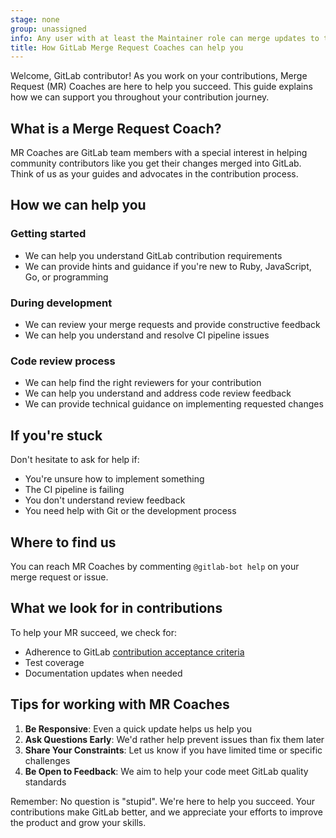 ```yaml
---
stage: none
group: unassigned
info: Any user with at least the Maintainer role can merge updates to this content. For details, see https://docs.gitlab.com/development/development_processes/#development-guidelines-review.
title: How GitLab Merge Request Coaches can help you
---
```


Welcome, GitLab contributor! As you work on your contributions, Merge Request (MR) Coaches are here to help you succeed. This guide explains how we can support you throughout your contribution journey.

## What is a Merge Request Coach?

MR Coaches are GitLab team members with a special interest in helping community contributors like you get their changes merged into GitLab. Think of us as your guides and advocates in the contribution process.

## How we can help you

### Getting started

- We can help you understand GitLab contribution requirements
- We can provide hints and guidance if you're new to Ruby, JavaScript, Go, or programming

### During development

- We can review your merge requests and provide constructive feedback
- We can help you understand and resolve CI pipeline issues

### Code review process

- We can help find the right reviewers for your contribution
- We can help you understand and address code review feedback
- We can provide technical guidance on implementing requested changes

## If you're stuck

Don't hesitate to ask for help if:

- You're unsure how to implement something
- The CI pipeline is failing
- You don't understand review feedback
- You need help with Git or the development process

## Where to find us

You can reach MR Coaches by commenting `@gitlab-bot help` on your merge request or issue.

## What we look for in contributions

To help your MR succeed, we check for:

- Adherence to GitLab [contribution acceptance criteria](merge_request_workflow.md#contribution-acceptance-criteria)
- Test coverage
- Documentation updates when needed

## Tips for working with MR Coaches

1. **Be Responsive**: Even a quick update helps us help you
1. **Ask Questions Early**: We'd rather help prevent issues than fix them later
1. **Share Your Constraints**: Let us know if you have limited time or specific challenges
1. **Be Open to Feedback**: We aim to help your code meet GitLab quality standards

Remember: No question is "stupid". We're here to help you succeed. Your contributions make GitLab better, and we appreciate your efforts to improve the product and grow your skills.
